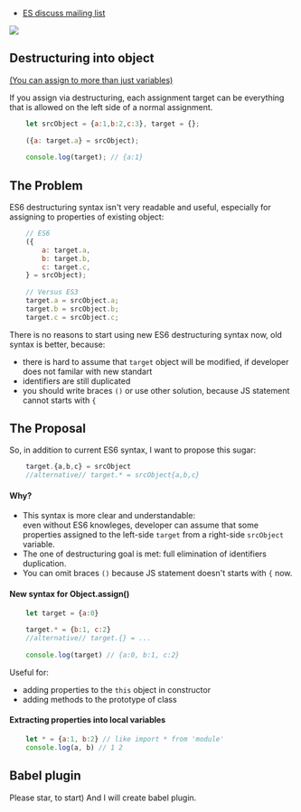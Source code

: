 - [ES discuss mailing list](https://mail.mozilla.org/pipermail/es-discuss/2018-February/050279.html)

[![](http://truejs.com/content/images/2016/07/destructuring-1.png)](http://exploringjs.com/es6/ch_destructuring.html)

Destructuring into object
-------------------------

[(You can assign to more than just variables)](http://exploringjs.com/es6/ch_destructuring.html#sec_assignment-targets)

If you assign via destructuring, each assignment target can be everything that is allowed on the left side of a normal assignment.
```js
	let srcObject = {a:1,b:2,c:3}, target = {};     
	
	({a: target.a} = srcObject);  
	
	console.log(target); // {a:1}
```
## The Problem

ES6 destructuring syntax isn't very readable and useful, especially for assigning to properties of existing object:
```js
	// ES6
	({
	    a: target.a,
	    b: target.b,
	    c: target.c,
	} = srcObject);
	
	// Versus ES3
	target.a = srcObject.a;
	target.b = srcObject.b;
	target.c = srcObject.c;
```
There is no reasons to start using new ES6 destructuring syntax now, old syntax is better, because:
- there is hard to assume that `target` object will be modified, if developer does not familar with new standart
- identifiers are still duplicated
- you should write braces `()` or use other solution, because JS statement cannot starts with `{`

## The Proposal

So, in addition to current ES6 syntax, I want to propose this sugar:
```js
	target.{a,b,c} = srcObject
	//alternative// target.* = srcObject{a,b,c}
```
#### Why?
+ This syntax is more clear and understandable:    
  even without ES6 knowleges, developer can assume that some properties assigned to the left-side `target` from a right-side `srcObject` variable.
+ The one of destructuring goal is met: full elimination of identifiers duplication.
+ You can omit braces `()` because JS statement doesn't starts with `{` now.  

#### New syntax for Object.assign()
```js
	let target = {a:0}
	
	target.* = {b:1, c:2}
	//alternative// target.{} = ...
	
	console.log(target) // {a:0, b:1, c:2}	
```
Useful for:

+ adding properties to the `this` object in constructor
+ adding methods to the prototype of class
	
#### Extracting properties into local variables
```js
	let * = {a:1, b:2} // like import * from 'module'
	console.log(a, b) // 1 2
```

## Babel plugin
Please star, to start) And I will create babel plugin. 

